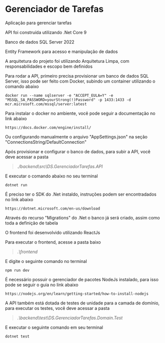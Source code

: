 
# Gerenciador de Tarefas

Aplicação para gerenciar tarefas

API foi construída utilizando .Net Core 9

Banco de dados SQL Server 2022

Entity Framework para acesso e manipulação de dados

A arquitetura do projeto foi utilizando Arquitetura Limpa, com responsabilidades e escopo bem definidos

Para rodar a API, primeiro precisa provisionar um banco de dados SQL   Server, isso pode ser feito com Docker, subindo um container  utilizando o comando abaixo

    docker run --name sqlserver -e "ACCEPT_EULA=Y" -e "MSSQL_SA_PASSWORD=yourStrong(!)Password" -p 1433:1433 -d mcr.microsoft.com/mssql/server:latest

Para instalar o docker no ambiente, você pode seguir a documentação no link abaixo

    https://docs.docker.com/engine/install/

Ou configurando manualmente o arquivo "AppSettings.json" na seção "ConnectionsString/DefaultConnection"

Após provisionar e configurar o banco de dados, para subir a API, você deve acessar a pasta

> *./backend\src\DS.GerenciadorTarefas.API*

E executar o comando abaixo no seu terminal

    dotnet run

É preciso ter o SDK do .Net instaldo, instruções podem ser encontradados no link abaixo

    https://dotnet.microsoft.com/en-us/download

Através do recurso "Migrations" do .Net o banco já será criado, assim como toda a definição de tabela

O frontend foi desenvolvido utilizando ReactJs

Para executar o frontend, acesse a pasta baixo

> *.\frontend*

E digite o seguinte comando no terminal

    npm run dev

É necessário possuir o gerenciador de pacotes NodeJs instalado, para isso pode se seguir o guia no link abaixo

    https://nodejs.org/en/learn/getting-started/how-to-install-nodejs

A API também está dotada de testes de unidade para a camada de domínio, para executar os testes, você deve acessar a pasta

> *.\backend\test\DS.GerenciadorTarefas.Domain.Test*

E executar o seguinte comando em seu terminal

    dotnet test
